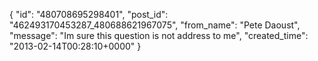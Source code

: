  {
   "id": "480708695298401",
   "post_id": "462493170453287_480688621967075",
   "from_name": "Pete Daoust",
   "message": "Im sure this question is not address to me",
   "created_time": "2013-02-14T00:28:10+0000"
 }
